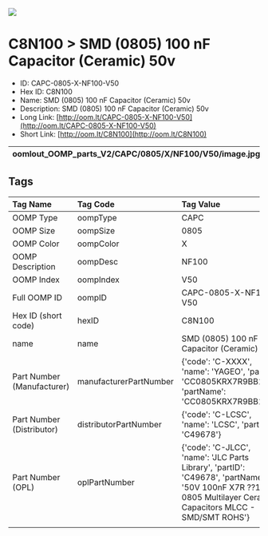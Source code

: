 


  
![][im]
# C8N100 > SMD (0805) 100 nF Capacitor (Ceramic) 50v

- ID: CAPC-0805-X-NF100-V50
- Hex ID: C8N100
- Name: SMD (0805) 100 nF Capacitor (Ceramic) 50v
- Description: SMD (0805) 100 nF Capacitor (Ceramic) 50v
- Long Link: [http://oom.lt/CAPC-0805-X-NF100-V50](http://oom.lt/CAPC-0805-X-NF100-V50)
- Short Link: [http://oom.lt/C8N100](http://oom.lt/C8N100)
  

|oomlout_OOMP_parts_V2/CAPC/0805/X/NF100/V50/image.jpg||||
| :---: | :---: | :---: | :---: |

## Tags
  

|Tag Name|Tag Code|Tag Value|
| :--- | :--- | :--- |
|OOMP Type|oompType|CAPC|
|OOMP Size|oompSize|0805|
|OOMP Color|oompColor|X|
|OOMP Description|oompDesc|NF100|
|OOMP Index|oompIndex|V50|
|Full OOMP ID|oompID|CAPC-0805-X-NF100-V50|
|Hex ID (short code)|hexID|C8N100|
|name|name|SMD (0805) 100 nF Capacitor (Ceramic) 50v|
|Part Number (Manufacturer)|manufacturerPartNumber|{'code': 'C-XXXX', 'name': 'YAGEO', 'partID': 'CC0805KRX7R9BB104', 'partName': 'CC0805KRX7R9BB104'}|
|Part Number (Distributor)|distributorPartNumber|{'code': 'C-LCSC', 'name': 'LCSC', 'partID': 'C49678'}|
|Part Number (OPL)|oplPartNumber|{'code': 'C-JLCC', 'name': 'JLC Parts Library', 'partID': 'C49678', 'partName': '50V 100nF X7R ??10% 0805  Multilayer Ceramic Capacitors MLCC - SMD/SMT ROHS'}|
||||



[im]: CAPC/0805/X/NF100/V50/image_450.jpg
